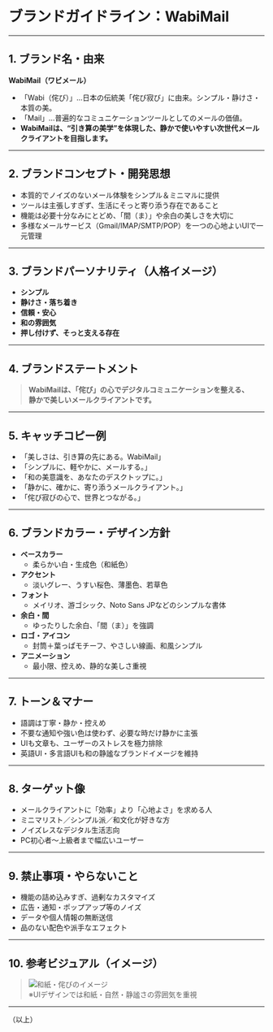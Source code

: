 # ブランドガイドライン：WabiMail

---

## 1. ブランド名・由来

**WabiMail（ワビメール）**

- 「Wabi（侘び）」…日本の伝統美「侘び寂び」に由来。シンプル・静けさ・本質の美。
- 「Mail」…普遍的なコミュニケーションツールとしてのメールの価値。
- **WabiMailは、“引き算の美学”を体現した、静かで使いやすい次世代メールクライアントを目指します。**

---

## 2. ブランドコンセプト・開発思想

- 本質的でノイズのないメール体験をシンプル＆ミニマルに提供
- ツールは主張しすぎず、生活にそっと寄り添う存在であること
- 機能は必要十分なみにとどめ、「間（ま）」や余白の美しさを大切に
- 多様なメールサービス（Gmail/IMAP/SMTP/POP）を一つの心地よいUIで一元管理

---

## 3. ブランドパーソナリティ（人格イメージ）

- **シンプル**
- **静けさ・落ち着き**
- **信頼・安心**
- **和の雰囲気**
- **押し付けず、そっと支える存在**

---

## 4. ブランドステートメント

> **WabiMailは、「侘び」の心でデジタルコミュニケーションを整える、  
> 静かで美しいメールクライアントです。**

---

## 5. キャッチコピー例

- 「美しさは、引き算の先にある。WabiMail」
- 「シンプルに、軽やかに、メールする。」
- 「和の美意識を、あなたのデスクトップに。」
- 「静かに、確かに、寄り添うメールクライアント。」
- 「侘び寂びの心で、世界とつながる。」

---

## 6. ブランドカラー・デザイン方針

- **ベースカラー**
    - 柔らかい白・生成色（和紙色）
- **アクセント**
    - 淡いグレー、うすい桜色、薄墨色、若草色
- **フォント**
    - メイリオ、游ゴシック、Noto Sans JPなどのシンプルな書体
- **余白・間**
    - ゆったりした余白、「間（ま）」を強調
- **ロゴ・アイコン**
    - 封筒＋葉っぱモチーフ、やさしい線画、和風シンプル
- **アニメーション**
    - 最小限、控えめ、静的な美しさ重視

---

## 7. トーン＆マナー

- 語調は丁寧・静か・控えめ
- 不要な通知や強い色は使わず、必要な時だけ静かに主張
- UIも文章も、ユーザーのストレスを極力排除
- 英語UI・多言語UIも和の静謐なブランドイメージを維持

---

## 8. ターゲット像

- メールクライアントに「効率」より「心地よさ」を求める人
- ミニマリスト／シンプル派／和文化が好きな方
- ノイズレスなデジタル生活志向
- PC初心者～上級者まで幅広いユーザー

---

## 9. 禁止事項・やらないこと

- 機能の詰め込みすぎ、過剰なカスタマイズ
- 広告・通知・ポップアップ等のノイズ
- データや個人情報の無断送信
- 品のない配色や派手なエフェクト

---

## 10. 参考ビジュアル（イメージ）

> ![和紙・侘びのイメージ](https://images.unsplash.com/photo-1506744038136-46273834b3fb?auto=format&fit=crop&w=800&q=80)  
> ※UIデザインでは和紙・自然・静謐さの雰囲気を重視

---

（以上）
